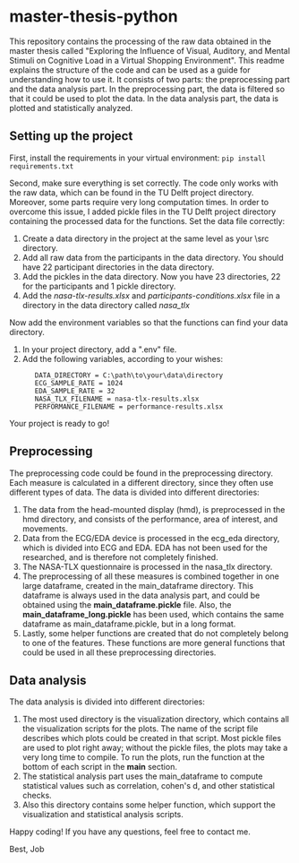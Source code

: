 # master-thesis-python
This repository contains the processing of the raw data obtained in the master thesis called "Exploring the Influence of Visual, Auditory, and Mental Stimuli on Cognitive Load in a Virtual Shopping Environment". This readme explains the structure of the code and can be used as a guide for understanding how to use it. It consists of two parts: the preprocessing part and the data analysis part. In the preprocessing part, the data is filtered so that it could be used to plot the data. In the data analysis part, the data is plotted and statistically analyzed. 

## Setting up the project
First, install the requirements in your virtual environment:
```pip install requirements.txt```

Second, make sure everything is set correctly. The code only works with the raw data, which can be found in the TU Delft project directory. Moreover, some parts require very long computation times. In order to overcome this issue, I added pickle files in the TU Delft project directory containing the processed data for the functions. Set the data file correctly:
1. Create a data directory in the project at the same level as your \src directory.
2. Add all raw data from the participants in the data directory. You should have 22 participant directories in the data directory.
3. Add the pickles in the data directory. Now you have 23 directories, 22 for the participants and 1 pickle directory.
4. Add the _nasa-tlx-results.xlsx_ and _participants-conditions.xlsx_ file in a directory in the data directory called _nasa_tlx_ 

Now add the environment variables so that the functions can find your data directory. 
1. In your project directory, add a ".env" file.
2. Add the following variables, according to your wishes:
   ```
      DATA_DIRECTORY = C:\path\to\your\data\directory
      ECG_SAMPLE_RATE = 1024
      EDA_SAMPLE_RATE = 32
      NASA_TLX_FILENAME = nasa-tlx-results.xlsx
      PERFORMANCE_FILENAME = performance-results.xlsx
   ```

Your project is ready to go!

## Preprocessing
The preprocessing code could be found in the preprocessing directory. Each measure is calculated in a different directory, since they often use different types of data. The data is divided into different directories:
1. The data from the head-mounted display (hmd), is preprocessed in the hmd directory, and consists of the performance, area of interest, and movements. 
2. Data from the ECG/EDA device is processed in the ecg_eda directory, which is divided into ECG and EDA. EDA has not been used for the researched, and is therefore not completely finished.
3. The NASA-TLX questionnaire is processed in the nasa_tlx directory. 
4. The preprocessing of all these measures is combined together in one large dataframe, created in the main_dataframe directory. This dataframe is always used in the data analysis part, and could be obtained using the **main_dataframe.pickle** file. Also, the **main_dataframe_long.pickle** has been used, which contains the same dataframe as main_dataframe.pickle, but in a long format. 
5. Lastly, some helper functions are created that do not completely belong to one of the features. These functions are more general functions that could be used in all these preprocessing directories. 

## Data analysis
The data analysis is divided into different directories:
1. The most used directory is the visualization directory, which contains all the visualization scripts for the plots. The name of the script file describes which plots could be created in that script. Most pickle files are used to plot right away; without the pickle files, the plots may take a very long time to compile. To run the plots, run the function at the bottom of each script in the __main__ section.
2. The statistical analysis part uses the main_dataframe to compute statistical values such as correlation, cohen's d, and other statistical checks.
3. Also this directory contains some helper function, which support the visualization and statistical analysis scripts.

Happy coding! If you have any questions, feel free to contact me. 

Best, 
Job




